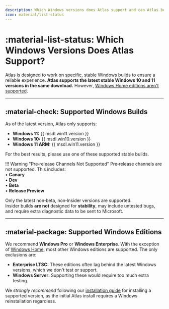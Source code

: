 ```yaml
---
description: Which Windows versions does Atlas support and can Atlas be applied on your system?
icon: material/list-status
---
```


# :material-list-status: Which Windows Versions Does Atlas Support?

Atlas is designed to work on specific, stable Windows builds to ensure a reliable experience. **Atlas supports the latest stable Windows 10 and 11 versions in the same download.** However, [Windows Home editions aren't supported](windows-home.md).

---

## :material-check: Supported Windows Builds

As of the latest version, Atlas only supports:
  
- **Windows 11:** {{ msdl.win11.version }} 
- **Windows 10:** {{ msdl.win10.version }}
- **Windows 11 ARM:** {{ msdl.win11.version }} 

For the best results, please use one of these supported stable builds.

!!! Warning "Pre‑release Channels Not Supported"
    Pre‑release channels are not supported. This includes:  
    • **Canary**  
    • **Dev**  
    • **Beta**  
    • **Release Preview**

Only the latest non‑beta, non‑Insider versions are supported.  
Insider builds **are not** designed for **stability**, may include untested bugs, and require extra diagnostic data to be sent to Microsoft.

---

## :material-package: Supported Windows Editions

We recommend **Windows Pro** or **Windows Enterprise**. With the exception of [Windows Home](windows-home.md), most other Windows editions are supported. The only exclusions are:

- **Enterprise LTSC:** These editions often lag behind the latest Windows versions, which we don't test or support.
- **Windows Server:** Supporting these would require too much extra testing.

We *strongly recommend* following our [installation guide](../getting-started/installation.md) for installing a supported version, as the initial Atlas install requires a Windows reinstallation regardless.
